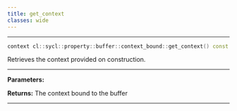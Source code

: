 ```yaml
---
title: get_context
classes: wide
---
```



---

```cpp
context cl::sycl::property::buffer::context_bound::get_context() const
```


Retrieves the context provided on construction. 


---
**Parameters:**

**Returns:** The context bound to the buffer 

---

